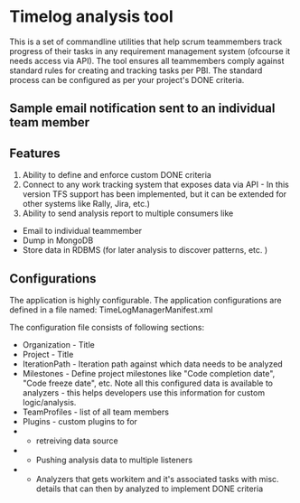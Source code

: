 Timelog analysis tool
=====================
This is a set of commandline utilities that help scrum teammembers track progress of their tasks in any requirement management system (ofcourse it needs access via API).
The tool ensures all teammembers comply against standard rules for creating and tracking tasks per PBI.
The standard process can be configured as per your project's DONE criteria.

## Sample email notification sent to an individual team member
<Place holder>

Features
--------
1. Ability to define and enforce custom DONE criteria
2. Connect to any work tracking system that exposes data via API - In this version TFS support has been implemented, but it can be extended for other systems like Rally, Jira, etc.)
3. Ability to send analysis report to multiple consumers like 
* Email to individual teammember
* Dump in MongoDB
* Store data in RDBMS (for later analysis to discover patterns, etc. )

Configurations
--------------
The application is highly configurable. The application configurations are defined in a file named: TimeLogManagerManifest.xml

The configuration file consists of following sections:
* Organization - Title
* Project - Title
* IterationPath - Iteration path against which data needs to be analyzed
* Milestones - Define project milestones like "Code completion date", "Code freeze date", etc. Note all this configured data is available to analyzers - this helps developers use this information for custom logic/analysis.
* TeamProfiles - list of all team members
* Plugins - custom plugins to for 
* * retreiving data source
* * Pushing analysis data to multiple listeners
* * Analyzers that gets workitem and it's associated tasks with misc. details that can then by analyzed to implement DONE criteria
